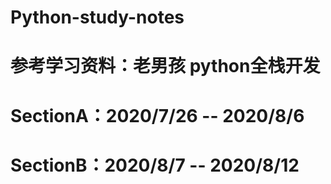 # Python-study-notes
# 参考学习资料：老男孩 python全栈开发
# SectionA：2020/7/26 -- 2020/8/6
# SectionB：2020/8/7 -- 2020/8/12
